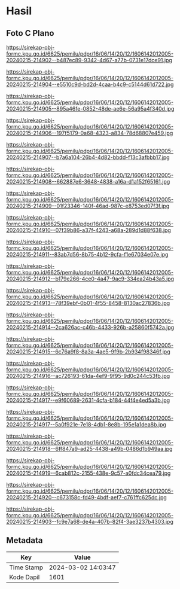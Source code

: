 # Hasil

## Foto C Plano

https://sirekap-obj-formc.kpu.go.id/6625/pemilu/pdpr/16/06/14/20/12/1606142012005-20240215-214902--b487ec89-9342-4d67-a77b-0731e17dce91.jpg

https://sirekap-obj-formc.kpu.go.id/6625/pemilu/pdpr/16/06/14/20/12/1606142012005-20240215-214904--e5510c9d-bd2d-4caa-b4c9-c5144d61d722.jpg

https://sirekap-obj-formc.kpu.go.id/6625/pemilu/pdpr/16/06/14/20/12/1606142012005-20240215-214905--895a46fe-0852-48de-ae6e-56a95a4f340d.jpg

https://sirekap-obj-formc.kpu.go.id/6625/pemilu/pdpr/16/06/14/20/12/1606142012005-20240215-214906--197f5179-0a68-4323-a834-78d68807e459.jpg

https://sirekap-obj-formc.kpu.go.id/6625/pemilu/pdpr/16/06/14/20/12/1606142012005-20240215-214907--b7a6a104-26b4-4d82-bbdd-f13c3afbbb17.jpg

https://sirekap-obj-formc.kpu.go.id/6625/pemilu/pdpr/16/06/14/20/12/1606142012005-20240215-214908--662887e6-3648-4838-a16a-d1a152f65161.jpg

https://sirekap-obj-formc.kpu.go.id/6625/pemilu/pdpr/16/06/14/20/12/1606142012005-20240215-214909--01f23346-140f-46ad-987c-e8753ed07f3f.jpg

https://sirekap-obj-formc.kpu.go.id/6625/pemilu/pdpr/16/06/14/20/12/1606142012005-20240215-214910--07f39b86-a37f-4243-a68a-289d1d88f638.jpg

https://sirekap-obj-formc.kpu.go.id/6625/pemilu/pdpr/16/06/14/20/12/1606142012005-20240215-214911--83ab7d56-8b75-4b12-9cfa-f1e67034e07e.jpg

https://sirekap-obj-formc.kpu.go.id/6625/pemilu/pdpr/16/06/14/20/12/1606142012005-20240215-214912--b179e266-4ce0-4a47-9ac9-334ea24b43a5.jpg

https://sirekap-obj-formc.kpu.go.id/6625/pemilu/pdpr/16/06/14/20/12/1606142012005-20240215-214913--78f39ebf-0b01-4f55-8458-8130ac27836b.jpg

https://sirekap-obj-formc.kpu.go.id/6625/pemilu/pdpr/16/06/14/20/12/1606142012005-20240215-214914--2ca626ac-c46b-4433-926b-a25860f5742a.jpg

https://sirekap-obj-formc.kpu.go.id/6625/pemilu/pdpr/16/06/14/20/12/1606142012005-20240215-214915--6c76a9f8-8a3a-4ae5-9f9b-2b934f98346f.jpg

https://sirekap-obj-formc.kpu.go.id/6625/pemilu/pdpr/16/06/14/20/12/1606142012005-20240215-214916--ac726193-61da-4ef9-9f95-9d0c244c53fb.jpg

https://sirekap-obj-formc.kpu.go.id/6625/pemilu/pdpr/16/06/14/20/12/1606142012005-20240215-214917--e9f60689-2631-4cfa-b184-44f4e4ed5a3b.jpg

https://sirekap-obj-formc.kpu.go.id/6625/pemilu/pdpr/16/06/14/20/12/1606142012005-20240215-214917--5a0f921e-7e18-4db1-8e8b-195e1a1dea8b.jpg

https://sirekap-obj-formc.kpu.go.id/6625/pemilu/pdpr/16/06/14/20/12/1606142012005-20240215-214918--6ff847a9-ad25-4438-a49b-0486d1b949aa.jpg

https://sirekap-obj-formc.kpu.go.id/6625/pemilu/pdpr/16/06/14/20/12/1606142012005-20240215-214919--6cab812c-2155-438e-9c57-a0fdc34cea79.jpg

https://sirekap-obj-formc.kpu.go.id/6625/pemilu/pdpr/16/06/14/20/12/1606142012005-20240215-214920--c673158c-fd49-4bdf-aef7-c761ffc625dc.jpg

https://sirekap-obj-formc.kpu.go.id/6625/pemilu/pdpr/16/06/14/20/12/1606142012005-20240215-214903--fc9e7a68-de4a-407b-82f4-3ae3237b4303.jpg


## Metadata

| Key        | Value               |
| ---------- | ------------------- |
| Time Stamp | 2024-03-02 14:03:47 |
| Kode Dapil | 1601                |



